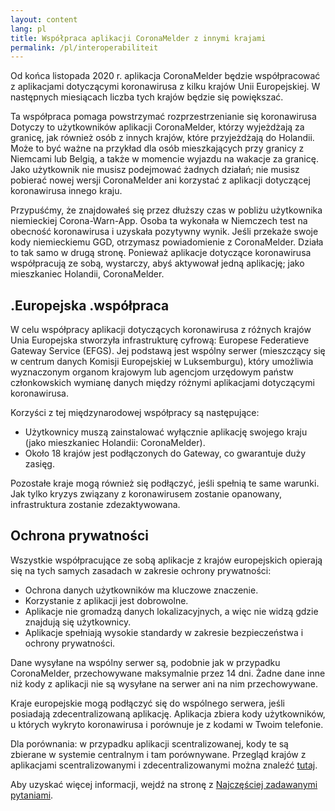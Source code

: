 ```yaml
---
layout: content
lang: pl
title: Współpraca aplikacji CoronaMelder z innymi krajami
permalink: /pl/interoperabiliteit
---
```

Od końca listopada 2020 r. aplikacja CoronaMelder będzie współpracować z aplikacjami dotyczącymi koronawirusa z kilku krajów Unii Europejskiej. W następnych miesiącach liczba tych krajów będzie się powiększać.

Ta współpraca pomaga powstrzymać rozprzestrzenianie się koronawirusa Dotyczy to użytkowników aplikacji CoronaMelder, którzy wyjeżdżają za granicę, jak również osób z innych krajów, które przyjeżdżają do Holandii. Może to być ważne na przykład dla osób mieszkających przy granicy z Niemcami lub Belgią, a także w momencie wyjazdu na wakacje za granicę. Jako użytkownik nie musisz podejmować żadnych działań; nie musisz pobierać nowej wersji CoronaMelder ani korzystać z aplikacji dotyczącej koronawirusa innego kraju. 

Przypuśćmy, że znajdowałeś się przez dłuższy czas w pobliżu użytkownika niemieckiej Corona-Warn-App. Osoba ta wykonała w Niemczech test na obecność koronawirusa i uzyskała pozytywny wynik. Jeśli przekaże swoje kody niemieckiemu GGD, otrzymasz powiadomienie z CoronaMelder. Działa to tak samo w drugą stronę. Ponieważ aplikacje dotyczące koronawirusa współpracują ze sobą, wystarczy, abyś aktywował jedną aplikację; jako mieszkaniec Holandii, CoronaMelder.

## .Europejska .współpraca

W celu współpracy aplikacji dotyczących koronawirusa z różnych krajów Unia Europejska stworzyła infrastrukturę cyfrową: Europese Federatieve Gateway Service (EFGS). Jej podstawą jest wspólny serwer (mieszczący się w centrum danych Komisji Europejskiej w Luksemburgu), który umożliwia wyznaczonym organom krajowym lub agencjom urzędowym państw członkowskich wymianę danych między różnymi aplikacjami dotyczącymi koronawirusa.

Korzyści z tej międzynarodowej współpracy są następujące:

- Użytkownicy muszą zainstalować wyłącznie aplikację swojego kraju (jako mieszkaniec Holandii: CoronaMelder).
- Około 18 krajów jest podłączonych do Gateway, co gwarantuje duży zasięg.

Pozostałe kraje mogą również się podłączyć, jeśli spełnią te same warunki. Jak tylko kryzys związany z koronawirusem zostanie opanowany, infrastruktura zostanie zdezaktywowana. 

## Ochrona prywatności

Wszystkie współpracujące ze sobą aplikacje z krajów europejskich opierają się na tych samych zasadach w zakresie ochrony prywatności: 

- Ochrona danych użytkowników ma kluczowe znaczenie.
- Korzystanie z aplikacji jest dobrowolne.
- Aplikacje nie gromadzą danych lokalizacyjnych, a więc nie widzą gdzie znajdują się użytkownicy.
- Aplikacje spełniają wysokie standardy w zakresie bezpieczeństwa i ochrony prywatności.

Dane wysyłane na wspólny serwer są, podobnie jak w przypadku CoronaMelder, przechowywane maksymalnie przez 14 dni. Żadne dane inne niż kody z aplikacji nie są wysyłane na serwer ani na nim przechowywane. 

Kraje europejskie mogą podłączyć się do wspólnego serwera, jeśli posiadają zdecentralizowaną aplikację. Aplikacja zbiera kody użytkowników, u których wykryto koronawirusa i porównuje je z kodami w Twoim telefonie.

Dla porównania: w przypadku aplikacji scentralizowanej, kody te są zbierane w systemie centralnym i tam porównywane. Przegląd krajów z aplikacjami scentralizowanymi i zdecentralizowanymi można znaleźć [tutaj](https://ec.europa.eu/info/live-work-travel-eu/health/coronavirus-response/travel-during-coronavirus-pandemic/how-tracing-and-warning-apps-can-help-during-pandemic_en). 

Aby uzyskać więcej informacji, wejdź na stronę z [Najczęściej zadawanymi pytaniami](https://coronamelder.nl/nl/faq).
